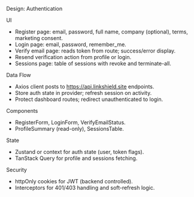 Design: Authentication

UI
- Register page: email, password, full name, company (optional), terms, marketing consent.
- Login page: email, password, remember_me.
- Verify email page: reads token from route; success/error display.
- Resend verification action from profile or login.
- Sessions page: table of sessions with revoke and terminate-all.

Data Flow
- Axios client posts to https://api.linkshield.site endpoints.
- Store auth state in provider; refresh session on activity.
- Protect dashboard routes; redirect unauthenticated to login.

Components
- RegisterForm, LoginForm, VerifyEmailStatus.
- ProfileSummary (read-only), SessionsTable.

State
- Zustand or context for auth state (user, token flags).
- TanStack Query for profile and sessions fetching.

Security
- httpOnly cookies for JWT (backend controlled).
- Interceptors for 401/403 handling and soft-refresh logic.